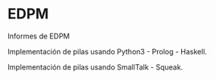 # EDPM
Informes de EDPM

Implementación de pilas usando Python3 - Prolog - Haskell.

Implementación de pilas usando SmallTalk - Squeak.
